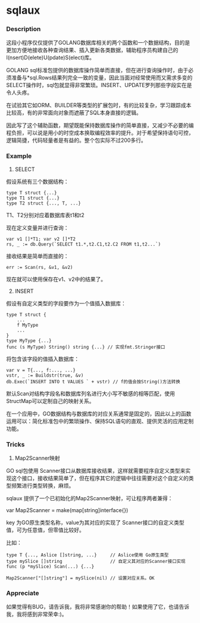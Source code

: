 # sqlaux
### Description
这段小程序仅仅提供了GOLANG数据库相关的两个函数和一个数据结构，目的是更加方便地接收各种查询结果、插入更新各类数据，辅助程序员构建自己的I(nsert)D(elete)U(pdate)S(elect)库。


GOLANG sql标准包提供的数据库操作简单而直接，但在进行查询操作时，由于必须准备与*sql.Rows结果列完全一致的变量，因此当面对经常使用而又需求多变的SELECT操作时，sql包就显得非常繁琐。INSERT、UPDATE罗列那些字段实在是令人头疼。

在试验其它如ORM、BUILDER等类型的扩展包时，有的比较复杂，学习跟踪成本比较高，有的非常面向对象而遮蔽了SQL本身直接的逻辑。

因此写了这个辅助函数，期望既能保持数据库操作的简单直接，又减少不必要的编程负担，可以说是用小的时空成本换取编程效率的提升。对于希望保持语句可控，逻辑简捷，代码轻量者是有益的。整个包实际不过200多行。

### Example
1. SELECT

假设系统有三个数据结构：

	type T struct {...}
	type T1 struct {...}
	type T2 struct {..., T, ...}

T1、T2分别对应着数据库表t1和t2

现在定义变量并进行查询：

	var v1 []*T1; var v2 []*T2
	rs, _ := db.Query(`SELECT t1.*,t2.C1,t2.C2 FROM t1,t2...`)

接收结果是简单而直接的：

	err := Scan(rs, &v1, &v2)	

现在就可以使用保存在v1、v2中的结果了。

2. INSERT

假设有自定义类型的字段要作为一个值插入数据库：

	type T struct {
		...
		f MyType
		...
	}
	type MyType {...}
	func (s MyType) String() string {...} // 实现fmt.Stringer接口

将包含该字段的值插入数据库：

	var v = T{..., f:..., ...}
	vstr, _ := Buildstr(true, &v)
	db.Exec(`INSERT INTO t VALUES ` + vstr) // f的值会按String()方法转换



默认Scan对结构字段名和数据库列名进行大小写不敏感的相等匹配，使用StructMap可以定制自己的映射关系。

在一个应用中，GO数据结构与数据库的对应关系通常是固定的，因此以上的函数运用可以：简化标准包中的繁琐操作、保持SQL语句的直观、提供灵活的应用定制功能。

### Tricks
1. Map2Scanner映射

GO sql包使用 Scanner接口从数据库接收结果，这样就需要程序自定义类型来实现这个接口，接收结果简单了，但在程序其它的逻辑中往往需要对这个自定义的类型频繁进行类型转换，麻烦。

sqlaux 提供了一个已初始化的Map2Scanner映射，可让程序两者兼得：

var Map2Scanner = make(map[string]interface{})

key 为GO原生类型名称，value为其对应的实现了 Scanner接口的自定义类型值，可为任意值，但零值比较好。

比如：

	type T {..., Aslice []string, ...}     // Aslice使用 Go原生类型
	type mySlice []string                  // 自定义其对应的Scanner接口实现
	func (p *mySlice) Scan(...) {...}

	Map2Scanner["[]string"] = mySlice(nil) // 设置对应关系。OK

### Appreciate
如果觉得有BUG，请告诉我，我将非常感谢你的帮助！如果使用了它，也请告诉我，我将感到非常荣幸:)。